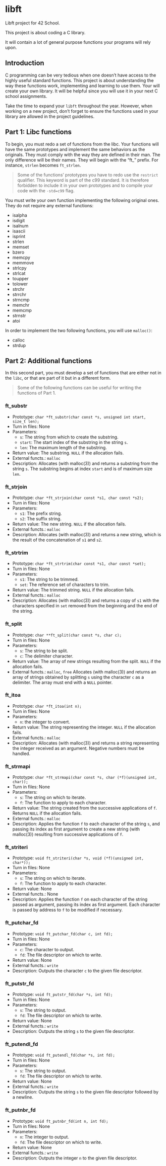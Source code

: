 # libft
Libft project for 42 School.

This project is about coding a C library.

It will contain a lot of general purpose functions your programs will rely upon.

## Introduction

C programming can be very tedious when one doesn’t have access to the highly useful standard functions. This project is about understanding the way these functions work, implementing and learning to use them. Your will create your own library. It will be helpful since you will use it in your next C school assignments.

Take the time to expand your `libft` throughout the year. However, when working on a new project, don’t forget to ensure the functions used in your library are allowed in the project guidelines.

## Part 1: Libc functions

To begin, you must redo a set of functions from the libc. Your functions will have the same prototypes and implement the same behaviors as the originals. They must comply with the way they are defined in their man. The only difference will be their names. They will begin with the “ft_” prefix. For instance, `strlen` becomes `ft_strlen`.

> Some of the functions’ prototypes you have to redo use the `restrict` qualifier. This keyword is part of the c99 standard. It is therefore forbidden to include it in your own prototypes and to compile your code with the `-std=c99` flag.

You must write your own function implementing the following original ones. They do not require any external functions:

- isalpha
- isdigit
- isalnum
- isascii
- isprint
- strlen
- memset
- bzero
- memcpy
- memmove
- strlcpy
- strlcat
- toupper
- tolower
- strchr
- strrchr
- strncmp
- memchr
- memcmp
- strnstr
- atoi

In order to implement the two following functions, you will use `malloc()`:

- calloc
- strdup

## Part 2: Additional functions

In this second part, you must develop a set of functions that are either not in the `libc`, or that are part of it but in a different form.

> Some of the following functions can be useful for writing the functions of Part 1.

### ft_substr

- Prototype: `char *ft_substr(char const *s, unsigned int start, size_t len);`
- Turn in files: None
- Parameters:
  - `s`: The string from which to create the substring.
  - `start`: The start index of the substring in the string `s`.
  - `len`: The maximum length of the substring.
- Return value: The substring. `NULL` if the allocation fails.
- External functs.: `malloc`
- Description: Allocates (with malloc(3)) and returns a substring from the string `s`. The substring begins at index `start` and is of maximum size `len`.

### ft_strjoin

- Prototype: `char *ft_strjoin(char const *s1, char const *s2);`
- Turn in files: None
- Parameters:
  - `s1`: The prefix string.
  - `s2`: The suffix string.
- Return value: The new string. `NULL` if the allocation fails.
- External functs.: `malloc`
- Description: Allocates (with malloc(3)) and returns a new string, which is the result of the concatenation of `s1` and `s2`.

### ft_strtrim

- Prototype: `char *ft_strtrim(char const *s1, char const *set);`
- Turn in files: None
- Parameters:
  - `s1`: The string to be trimmed.
  - `set`: The reference set of characters to trim.
- Return value: The trimmed string. `NULL` if the allocation fails.
- External functs.: `malloc`
- Description: Allocates (with malloc(3)) and returns a copy of `s1` with the characters specified in `set` removed from the beginning and the end of the string.

### ft_split

- Prototype: `char **ft_split(char const *s, char c);`
- Turn in files: None
- Parameters:
  - `s`: The string to be split.
  - `c`: The delimiter character.
- Return value: The array of new strings resulting from the split. `NULL` if the allocation fails.
- External functs.: `malloc`, `free`
Allocates (with malloc(3)) and returns an array of strings obtained by splitting `s` using the character `c` as a delimiter. The array must end with a `NULL` pointer.

### ft_itoa
- Prototype: `char *ft_itoa(int n);` 
- Turn in files: None
- Parameters:
  - `n`: the integer to convert.
- Return value: The string representing the integer. `NULL` if the allocation fails.
- External functs.: `malloc`
- Description: Allocates (with malloc(3)) and returns a string representing the integer received as an argument. Negative numbers must be handled.

### ft_strmapi

- Prototype: `char *ft_strmapi(char const *s, char (*f)(unsigned int, char));`
- Turn in files: None
- Parameters:
  - `s`: The string on which to iterate.
  - `f`: The function to apply to each character.
- Return value: The string created from the successive applications of `f`. Returns `NULL` if the allocation fails.
- External functs.: `malloc`
- Description: Applies the function `f` to each character of the string `s`, and passing its index as first argument to create a new string (with malloc(3)) resulting from successive applications of `f`.

### ft_striteri

- Prototype: `void ft_striteri(char *s, void (*f)(unsigned int, char*));`
- Turn in files: None
- Parameters:
  - `s`: The string on which to iterate.
  - `f`: The function to apply to each character.
- Return value: None
- External functs.: None
- Description: Applies the function `f` on each character of the string passed as argument, passing its index as first argument. Each character is passed by address to `f` to be modified if necessary.

### ft_putchar_fd

- Prototype: `void ft_putchar_fd(char c, int fd);`
- Turn in files: None
- Parameters:
  - `c`: The character to output.
  - `fd`: The file descriptor on which to write.
- Return value: None
- External functs.: `write`
- Description: Outputs the character `c` to the given file descriptor.


### ft_putstr_fd

- Prototype: `void ft_putstr_fd(char *s, int fd);`
- Turn in files: None
- Parameters:
  - `s`: The string to output.
  - `fd`: The file descriptor on which to write.
- Return value: None
- External functs.: `write`
- Description: Outputs the string `s` to the given file descriptor.

### ft_putendl_fd

- Prototype: `void ft_putendl_fd(char *s, int fd);`
- Turn in files: None
- Parameters:
  - `s`: The string to output.
  - `fd`: The file descriptor on which to write.
- Return value: None
- External functs.: `write`
- Description: Outputs the string `s` to the given file descriptor followed by a newline.

### ft_putnbr_fd

- Prototype: `void ft_putnbr_fd(int n, int fd);`
- Turn in files: None
- Parameters:
  - `n`: The integer to output.
  - `fd`: The file descriptor on which to write.
- Return value: None
- External functs.: `write`
- Description: Outputs the integer `n` to the given file descriptor.
